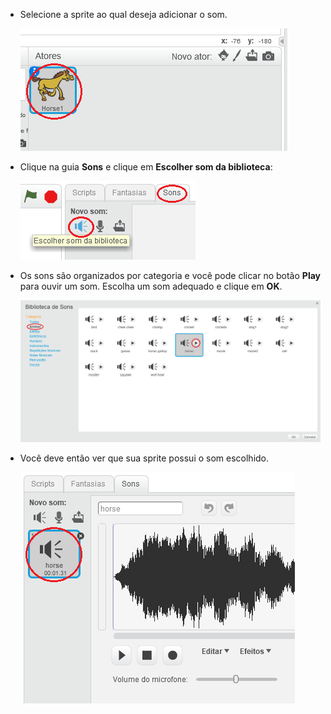 + Selecione a sprite ao qual deseja adicionar o som.
    
    ![screenshot](images/sprite-select.png)

+ Clique na guia **Sons** e clique em **Escolher som da biblioteca**:
    
    ![screenshot](images/import-sound.png)

+ Os sons são organizados por categoria e você pode clicar no botão **Play** para ouvir um som. Escolha um som adequado e clique em **OK**.
    
    ![screenshot](images/choose-sound.png)

+ Você deve então ver que sua sprite possui o som escolhido.
    
    ![screenshot](images/sound-imported.png)